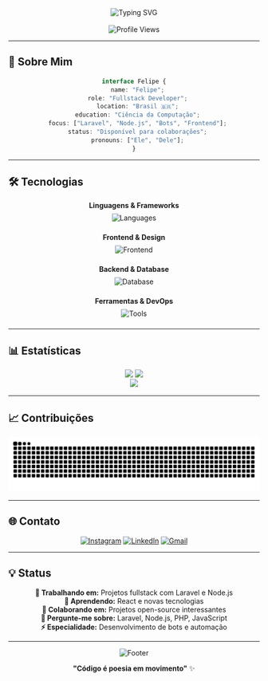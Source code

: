 <div align="center">
  <img src="https://readme-typing-svg.demolab.com?font=Inter&size=28&duration=3000&pause=1000&color=6366F1&center=true&vCenter=true&width=500&lines=Ol%C3%A1!+Eu+sou+o+Felipe+%F0%9F%91%8B;Fullstack+Developer+%F0%9F%9A%80;Apaixonado+por+c%C3%B3digo+%E2%9D%A4%EF%B8%8F" alt="Typing SVG" />
</div>

<br>

<div align="center">
  <img src="https://img.shields.io/badge/Profile%20Views-1-blue?style=flat-square&labelColor=1e293b&color=6366f1" alt="Profile Views" />
</div>

---

## 💫 Sobre Mim

<div align="center">

```typescript
interface Felipe {
  name: "Felipe";
  role: "Fullstack Developer";
  location: "Brasil 🇧🇷";
  education: "Ciência da Computação";
  focus: ["Laravel", "Node.js", "Bots", "Frontend"];
  status: "Disponível para colaborações";
  pronouns: ["Ele", "Dele"];
}
```

</div>

---

## 🛠️ Tecnologias

<div align="center">

**Linguagens & Frameworks**
<br>
<img src="https://skillicons.dev/icons?i=js,python,php,laravel,nodejs" alt="Languages" style="margin: 8px;" />

**Frontend & Design**
<br>
<img src="https://skillicons.dev/icons?i=react,html,css,tailwind,bootstrap" alt="Frontend" style="margin: 8px;" />

**Backend & Database**
<br>
<img src="https://skillicons.dev/icons?i=mysql" alt="Database" style="margin: 8px;" />

**Ferramentas & DevOps**
<br>
<img src="https://skillicons.dev/icons?i=git,aws" alt="Tools" style="margin: 8px;" />

</div>

---

## 📊 Estatísticas

<div align="center">

<img height="160em" src="https://github-readme-stats.vercel.app/api?username=lipehsz05&show_icons=true&theme=radical&include_all_commits=true&count_private=true&hide_border=true&bg_color=0a0a0a&title_color=6366f1&icon_color=6366f1&text_color=ffffff"/>
<img height="160em" src="https://github-readme-stats.vercel.app/api/top-langs/?username=lipehsz05&layout=compact&langs_count=6&theme=radical&hide_border=true&bg_color=0a0a0a&title_color=6366f1&text_color=ffffff"/>

</div>

<div align="center">

<img height="160em" src="https://github-readme-streak-stats.herokuapp.com/?user=lipehsz05&theme=radical&hide_border=true&background=0a0a0a&stroke=6366f1&ring=6366f1&fire=6366f1&currStreakNum=ffffff&sideNums=ffffff&currStreakLabel=6366f1&sideLabels=ffffff&dates=ffffff"/>

</div>


---

## 📈 Contribuições

<div align="center">
  
  <img src="https://raw.githubusercontent.com/lipehsz05/lipehsz05/output/snake.svg" alt="Snake animation" />
  
</div>


---

## 🌐 Contato

<div align="center">

[![Instagram](https://img.shields.io/badge/Instagram-E4405F?style=for-the-badge&logo=instagram&logoColor=white)](https://instagram.com/lipehsz)
[![LinkedIn](https://img.shields.io/badge/LinkedIn-0077B5?style=for-the-badge&logo=linkedin&logoColor=white)](https://www.linkedin.com/in/lipehsz)
[![Gmail](https://img.shields.io/badge/Gmail-D14836?style=for-the-badge&logo=gmail&logoColor=white)](mailto:ftsu2570@gmail.com)

</div>

---

## 💡 Status

<div align="center">

**🔭 Trabalhando em:** Projetos fullstack com Laravel e Node.js  
**🌱 Aprendendo:** React e novas tecnologias  
**👯 Colaborando em:** Projetos open-source interessantes  
**💬 Pergunte-me sobre:** Laravel, Node.js, PHP, JavaScript  
**⚡ Especialidade:** Desenvolvimento de bots e automação

</div>

---

<div align="center">
  
  ![Footer](https://capsule-render.vercel.app/api?type=waving&color=0:0066cc,100:0099ff&height=65&section=footer)
  
  **"Código é poesia em movimento"** ✨
  
</div>  

